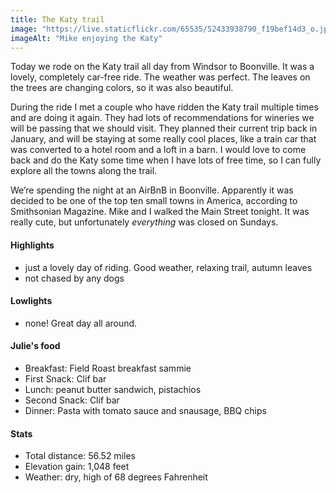 ```yaml
---
title: The Katy trail
image: "https://live.staticflickr.com/65535/52433938790_f19bef14d3_o.jpg"
imageAlt: "Mike enjoying the Katy"
---
```


Today we rode on the Katy trail all day from Windsor to Boonville. It was a lovely, completely car-free ride. The weather was perfect. The leaves on the trees are changing colors, so it was also beautiful. 

During the ride I met a couple who have ridden the Katy trail multiple times and are doing it again. They had lots of recommendations for wineries we will be passing that we should visit. They planned their current trip back in January, and will be staying at some really cool places, like a train car that was converted to a hotel room and a loft in a barn. I would love to come back and do the Katy some time when I have lots of free time, so I can fully explore all the towns along the trail. 

We’re spending the night at an AirBnB in Boonville. Apparently it was decided to be one of the top ten small towns in America, according to Smithsonian Magazine. Mike and I walked the Main Street tonight. It was really cute, but unfortunately _everything_ was closed on Sundays. 

#### Highlights
- just a lovely day of riding. Good weather, relaxing trail, autumn leaves 
- not chased by any dogs 

#### Lowlights
- none! Great day all around. 

#### Julie's food
- Breakfast: Field Roast breakfast sammie 
- First Snack: Clif bar
- Lunch: peanut butter sandwich, pistachios 
- Second Snack: Clif bar
- Dinner: Pasta with tomato sauce and snausage, BBQ chips

#### Stats
- Total distance: 56.52 miles
- Elevation gain: 1,048 feet
- Weather: dry, high of 68 degrees Fahrenheit

